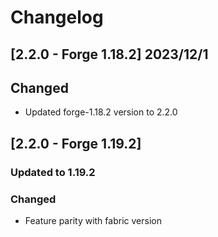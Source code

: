 # Changelog

## [2.2.0 - Forge 1.18.2] 2023/12/1

## Changed
- Updated forge-1.18.2 version to 2.2.0

## [2.2.0 - Forge 1.19.2]

### Updated to 1.19.2

### Changed
- Feature parity with fabric version

